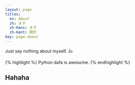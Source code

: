 ```yaml
---
layout: page
titles:
  en: About
  zh: 关于
  zh-Hans: 关于
  zh-Hant: 關於
key: page-about
---
```


Just say nothing about myself. :+1:

{% highlight %}
Python dafa is awesome.
{% endhighlight %}

## Hahaha
